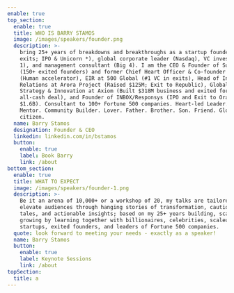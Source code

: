 ```yaml
---
enable: true
top_section:
  enable: true
  title: WHO IS BARRY STAMOS
  image: /images/speakers/founder.png
  description: >-
    bring 25+ years of breakdowns and breakthroughs as a startup founder (3
    exits; IPO & Unicorn *), global corporate leader (Nasdaq), VC investor (Tier
    1), and management consultant (Big 4). I am the CEO & Founder of Supernova
    (150+ exited founders) and former Chief Heart Officer & Co-founder of 1heart
    (Human accelerator), EIR at 500 Global (#1 VC in exits), Head of Investor
    Relations at Arora Project (Raised $125M; Exit to Republic), Global Head of
    Strategy & Innovation at Axiom (Built $318M business and exited for $2.3B
    all-cash deal), and Founder of INBOX/Responsys (IPO and Exit to Oracle for
    $1.6B). Consultant to 100+ Fortune 500 companies. Heart-led Leader. Speaker.
    Mentor. Community Builder. Lover. Father. Brother. Son. Friend. Global
    citizen.
  name: Barry Stamos
  designation: Founder & CEO
  linkedin: linkedin.com/in/bstamos
  button:
    enable: true
    label: Book Barry
    link: /about
bottom_section:
  enable: true
  title: WHAT TO EXPECT
  image: /images/speakers/founder-1.png
  description: >-
    Be it an arena of 10,000+ or a workshop of 20, my talks are tailored to
    elevate audiences through hanging stories of transformation, cautionary
    tales, and actionable insights; based on my 25+ years building, scaling and
    growing by learning together with billionaires, celebrities, scaleups,
    startups, exited founders, and leaders of Fortune 500 companies.
  quote: look forward to meeting your needs - exactly as a speaker!
  name: Barry Stamos
  button:
    enable: true
    label: Keynote Sessions
    link: /about
topSection:
  title: a
---
```



